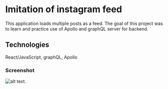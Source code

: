 # Imitation of instagram feed

This application loads multiple posts as a feed.
The goal of this project was to learn and practice use of Apollo and graphQL server for backend.

## Technologies

React/JavaScript, graphQL, Apollo

### Screenshot

![alt text](https://github.com/justPerson787/Instagram-imitation/blob/master/screenshot.png "screenshot").
